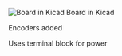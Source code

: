 

![Board in Kicad](https://github.com/rosmo-robot/micro-bot/blob/master/Hardware/V2.1/v2.1.png)
Board in Kicad

Encoders added

Uses terminal block for power
